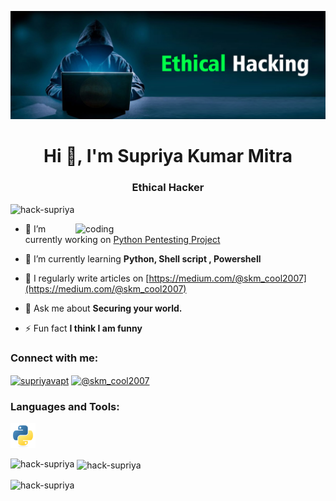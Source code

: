 <p align="center"><img src="https://github.com/hack-supriya/hack-supriya/blob/main/ethical-hacking.jpg" alt="Bt">

<h1 align="center">Hi 👋, I'm Supriya Kumar Mitra</h1>
<h3 align="center">Ethical Hacker</h3>

<p align="left"> <img src="https://komarev.com/ghpvc/?username=hack-supriya&label=Profile%20views&color=0e75b6&style=flat" alt="hack-supriya" /> </p>
<img align="right" alt="coding" width="400" src="https://user-images.githubusercontent.com/55389276/140866485-8fb1c876-9a8f-4d6a-98dc-08c4981eaf70.gif">

- 🔭 I’m currently working on [Python Pentesting Project](https://github.com/hack-supriya/Pentest-with-Python)

- 🌱 I’m currently learning **Python, Shell script , Powershell**

- 📝 I regularly write articles on [https://medium.com/@skm_cool2007](https://medium.com/@skm_cool2007)

- 💬 Ask me about **Securing your world.**

- ⚡ Fun fact **I think I am funny**

<h3 align="left">Connect with me:</h3>
<p align="left">
<a href="https://linkedin.com/in/supriyavapt" target="_blank"><img align="center" src="https://raw.githubusercontent.com/rahuldkjain/github-profile-readme-generator/master/src/images/icons/Social/linked-in-alt.svg" alt="supriyavapt" height="30" width="40" /></a>
<a href="https://medium.com/@skm_cool2007" target="_blank"><img align="center" src="https://raw.githubusercontent.com/rahuldkjain/github-profile-readme-generator/master/src/images/icons/Social/medium.svg" alt="@skm_cool2007" height="30" width="40" /></a>
</p>

<h3 align="left">Languages and Tools:</h3>
<p align="left"> <a href="https://www.python.org" target="_blank" rel="noreferrer"> <img src="https://raw.githubusercontent.com/devicons/devicon/master/icons/python/python-original.svg" alt="python" width="40" height="40"/> </a> </p>

<p><img align="left" src="https://github-readme-stats.vercel.app/api/top-langs?username=hack-supriya&show_icons=true&locale=en&layout=compact" alt="hack-supriya" /></p>

<p>&nbsp;<img align="center" src="https://github-readme-stats.vercel.app/api?username=hack-supriya&show_icons=true&locale=en" alt="hack-supriya" /></p>

<p><img align="center" src="https://github-readme-streak-stats.herokuapp.com/?user=hack-supriya&" alt="hack-supriya" /></p>

